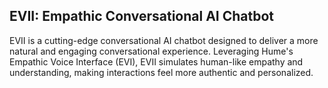 ## EVII: Empathic Conversational AI Chatbot

EVII is a cutting-edge conversational AI chatbot designed to deliver a more natural and engaging conversational experience. Leveraging Hume's Empathic Voice Interface (EVI), EVII simulates human-like empathy and understanding, making interactions feel more authentic and personalized.
